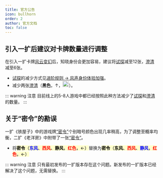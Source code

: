 ```yaml
---
title: 官方公告
icon: bullhorn
order: 2
author: 官方文档
toc: false
---
```


## 引入一扩后建议对卡牌数量进行调整

在引入一扩卡牌[风云变幻](../card/card.md)后，知晓身份会更加容易，建议将[试探](../card/card.md)减至12张，[澄清](../card/card.md)减至6张。

- [试探](../card/card.md)的减少方式见[进阶规则 &rarr; 风声身份体验加强](advanced.md#风声身份体验加强)。
- 减少两张[澄清](../card/card.md)（**黑色**，&uarr;，<img src="/images/lock.png" width="20" height="20" alt="锁定">）。

::: warning 注意
目前线上的5-8人游戏中都已经按照此种方法减少了[试探](../card/card.md)和[澄清](../card/card.md)的数量。
:::

## 关于“密令”的勘误

一扩《铁屋子》中的游戏牌[“密令”](../card/card.md)个别暗号颜色出现几率稍高，为了调整至概率均衡，二扩《老洋房》中附带了一张[“密令”](../card/card.md)。

- 将<span class="card-bg">**密令**（<strong style="color:blue;">东风</strong>、<strong style="color:red;">西风</strong>、**静风**，<strong style="color:red;">红色</strong>，&larr;）</span>替换为<span class="card-bg">**密令**（**东风**、<strong style="color:red;">西风</strong>、<strong style="color:blue;">静风</strong>，<strong style="color:red;">红色</strong>，&larr;）</span>

::: warning 注意
只有最初发布的一扩版本存在这个问题。新发布的一扩版本已经解决了这个问题，无需替换。
:::

<style scoped>
span.card-bg {
  color: black;
  background-color: #FFC;
}
</style>
